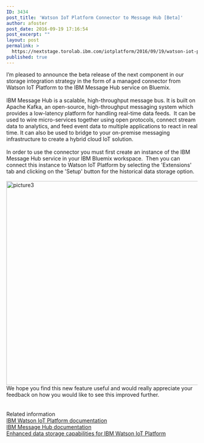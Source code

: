 ```yaml
---
ID: 3434
post_title: 'Watson IoT Platform Connector to Message Hub [Beta]'
author: afoster
post_date: 2016-09-19 17:16:54
post_excerpt: ""
layout: post
permalink: >
  https://nextstage.torolab.ibm.com/iotplatform/2016/09/19/watson-iot-platform-connector-to-messagehub-beta/
published: true
---
```

<span> I’m pleased to announce the beta release of the next component in our storage integration strategy in the form of a managed connector from Watson IoT Platform to the IBM Message Hub service on Bluemix.<br /><br />IBM Message Hub is a scalable, high-throughput message bus. It is built on Apache Kafka, an open-source, high-throughput messaging system which provides a low-latency platform for handling real-time data feeds.  It can be used to wire micro-services together using open protocols, connect stream data to analytics, and feed event data to multiple applications to react in real time. It can also be used to bridge to your on-premise messaging infrastructure to create a hybrid cloud IoT solution.<br /><br />In order to use the connector you must first create an instance of the IBM Message Hub service in your IBM Bluemix workspace.  Then you can connect this instance to Watson IoT Platform by selecting the 'Extensions' tab and clicking on the 'Setup' button for the historical data storage option. <br /><br /><a href="http://nextstage.torolab.ibm.com/iotplatform/wp-content/uploads/sites/24/2016/09/Picture1.png"></a><a href="http://nextstage.torolab.ibm.com/iotplatform/wp-content/uploads/sites/24/2016/09/Picture2.png"></a><a href="http://nextstage.torolab.ibm.com/iotplatform/wp-content/uploads/sites/24/2016/09/Picture2.png"></a><a href="http://nextstage.torolab.ibm.com/iotplatform/wp-content/uploads/sites/24/2016/09/Picture3.png"><img src="http://nextstage.torolab.ibm.com/iotplatform/wp-content/uploads/sites/24/2016/09/Picture3.png" alt="picture3" width="1072" height="537" class="aligncenter  wp-image-3442" /></a><a href="http://nextstage.torolab.ibm.com/iotplatform/wp-content/uploads/sites/24/2016/09/Picture2.png"></a><br />We hope you find this new feature useful and would really appreciate your feedback on how you would like to see this improved further.<br /><br /><br />Related information<br /><a href="https://new-console.ng.bluemix.net/docs/services/IoT/iotplatform_task.html#devices">IBM Watson IoT Platform documentation<br /></a><a href="https://console.ng.bluemix.net/docs/services/MessageHub/index.html#messagehub">IBM Message Hub documentation</a><br /><a href="https://nextstage.torolab.ibm.com/iotplatform/2016/07/25/enhanced-data-storage-capabilities-for-ibm-watson-iot-platform/">Enhanced data storage capabilities for IBM Watson IoT Platform</a><br /><br /></span>